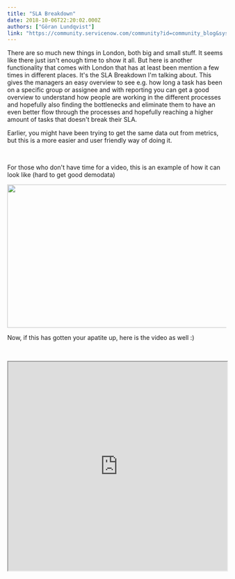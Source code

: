 ```yaml
---
title: "SLA Breakdown"
date: 2018-10-06T22:20:02.000Z
authors: ["Göran Lundqvist"]
link: "https://community.servicenow.com/community?id=community_blog&sys_id=3731a764dbc1ef009d612926ca961922"
---
```

<p>There are so much new things in London, both big and small stuff. It seems like there just isn&#39;t enough time to show it all. But here is another functionality that comes with London that has at least been mention a few times in different places. It&#39;s the SLA Breakdown I&#39;m talking about. This gives the managers an easy overview to see e.g. how long a task has been on a specific group or assignee and with reporting you can get a good overview to understand how people are working in the different processes and hopefully also finding the bottlenecks and eliminate them to have an even better flow through the processes and hopefully reaching a higher amount of tasks that doesn&#39;t break their SLA.</p>
<p>Earlier, you might have been trying to get the same data out from metrics, but this is a more easier and user friendly way of doing it.</p>
<p> </p>
<p>For those who don&#39;t have time for a video, this is an example of how it can look like (hard to get good demodata)</p>
<p><img style="max-width: 100%; max-height: 480px;" src="dc01a3a4dbc1ef009d612926ca961998.iix" width="637" height="329" /></p>
<p>Now, if this has gotten your apatite up, here is the video as well :)</p>
<p> </p>
<p><iframe id="video_tinymce" style="width: 100%; height: 480px;" src="https://www.youtube.com/embed/eKLWsaEz3rs"></iframe> </p>